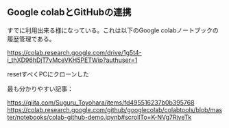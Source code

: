 ## Google colabとGitHubの連携

すでに利用出来る様になっている。これは以下のGoogle colabノートブックの履歴管理である。

https://colab.research.google.com/drive/1g5t4-i_thXD96hDjT7vMceVKH5PETWip?authuser=1

resetすべくPCにクローンした

最も分かりやすい記事：

https://qiita.com/Suguru_Toyohara/items/fd495516237b0b395768
https://colab.research.google.com/github/googlecolab/colabtools/blob/master/notebooks/colab-github-demo.ipynb#scrollTo=K-NVg7RjyeTk
